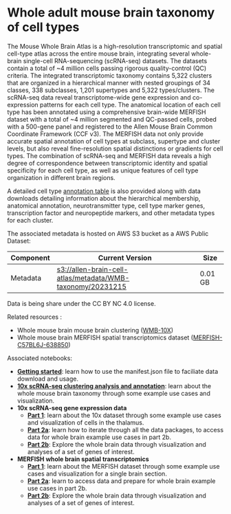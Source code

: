 # Whole adult mouse brain taxonomy of cell types

The Mouse Whole Brain Atlas is a high-resolution transcriptomic and spatial cell-type atlas across the entire mouse brain, integrating several whole-brain single-cell RNA-sequencing (scRNA-seq) datasets. The datasets contain a total of ~4 million cells passing rigorous quality-control (QC) criteria. The integrated transcriptomic taxonomy contains 5,322 clusters that are organized in a hierarchical manner with nested groupings of 34 classes, 338 subclasses, 1,201 supertypes and 5,322 types/clusters. The scRNA-seq data reveal transcriptome-wide gene expression and co-expression patterns for each cell type. The anatomical location of each cell type has been annotated using a comprehensive brain-wide MERFISH dataset with a total of ~4 million segmented and QC-passed cells, probed with a 500-gene panel and registered to the Allen Mouse Brain Common Coordinate Framework (CCF v3). The MERFISH data not only provide accurate spatial annotation of cell types at subclass, supertype and cluster levels, but also reveal fine-resolution spatial distinctions or gradients for cell types. The combination of scRNA-seq and MERFISH data reveals a high degree of correspondence between transcriptomic identity and spatial specificity for each cell type, as well as unique features of cell type organization in different brain regions. 

A detailed cell type [annotation table](https://allen-brain-cell-atlas.s3-us-west-2.amazonaws.com/metadata/WMB-taxonomy/20231215/cl.df_CCN202307220.xlsx) is also provided along with data downloads detailing information about the hierarchical membership, anatomical annotation, neurotransmitter type, cell type marker genes, transcription factor and neuropeptide markers, and other metadata types for each cluster.

The associated metadata is hosted on AWS S3 bucket as a AWS Public Dataset:

| Component | Current Version | Size |
|---|--|--|
| Metadata | [s3://allen-brain-cell-atlas/metadata/WMB-taxonomy/20231215](https://allen-brain-cell-atlas.s3.us-west-2.amazonaws.com/index.html#metadata/WMB-taxonomy/20231215/) | 0.01 GB |

Data is being share under the CC BY NC 4.0 license.

Related resources :
* Whole mouse brain mouse brain clustering ([WMB-10X](WMB-10X.md))
* Whole mouse brain MERFISH spatial transcriptomics dataset ([MERFISH-C57BL6J-638850](MERFISH-C57BL6J-638850.md))

Associated notebooks:
* [**Getting started**](../notebooks/getting_started.ipynb): learn how to use the manifest.json file to faciliate data download and usage.
* [**10x scRNA-seq clustering analysis and annotation**](../notebooks/cluster_annotation_tutorial.ipynb): learn about the whole mouse brain taxonomy through some example use cases and visualization.
* **10x scRNA-seq gene expression data**
  * [**Part 1**](../notebooks/10x_snRNASeq_tutorial_part_1.ipynb): learn about the 10x dataset through some example use cases and visualization of cells in the thalamus.
  * [**Part 2a**](../notebooks/10x_snRNASeq_tutorial_part_2a.ipynb): learn how to iterate through all the data packages, to access data for whole brain example use cases in part 2b.
  * [**Part 2b**](../notebooks/10x_snRNASeq_tutorial_part_2b.ipynb): Explore the whole brain data through visualization and analyses of a set of genes of interest.
* **MERFISH whole brain spatial transcriptomics**
  * [**Part 1**](../notebooks/merfish_tutorial_part_1.ipynb): learn about the MERFISH dataset through some example use cases and visualization for a single brain section.
  * [**Part 2a**](../notebooks/merfish_tutorial_part_2a.ipynb): learn to access data and prepare for whole brain example use cases in part 2b.
  * [**Part 2b**](../notebooks/merfish_tutorial_part_2b.ipynb): Explore the whole brain data through visualization and analyses of a set of genes of interest.

